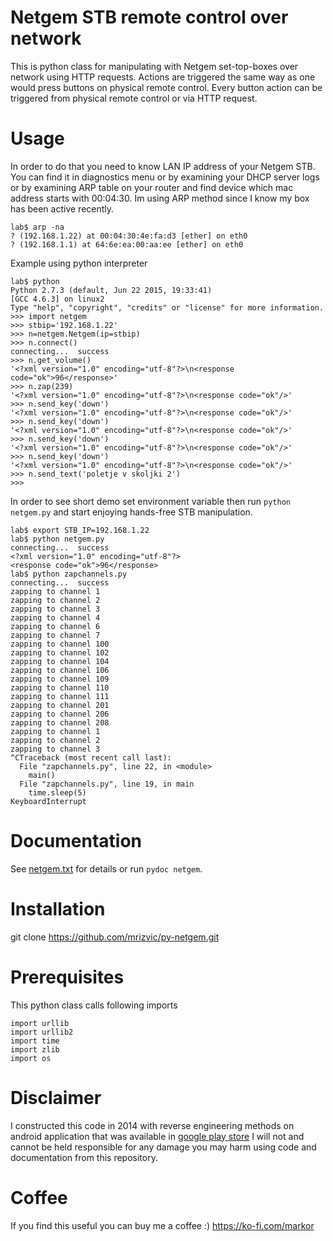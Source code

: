 # Netgem STB remote control over network

This is python class for manipulating with Netgem set-top-boxes over network using HTTP requests. Actions are triggered the same way as one would press buttons on physical remote control. Every button action can be triggered from physical remote control or via HTTP request.

# Usage

In order to do that you need to know LAN IP address of your Netgem STB. You can find it in diagnostics menu or by examining your DHCP server logs or by examining ARP table on your router and find device which mac address starts with 00:04:30. Im using ARP method since I know my box has been active recently.

```
lab$ arp -na
? (192.168.1.22) at 00:04:30:4e:fa:d3 [ether] on eth0
? (192.168.1.1) at 64:6e:ea:00:aa:ee [ether] on eth0
```

Example using python interpreter
```
lab$ python
Python 2.7.3 (default, Jun 22 2015, 19:33:41) 
[GCC 4.6.3] on linux2
Type "help", "copyright", "credits" or "license" for more information.
>>> import netgem
>>> stbip='192.168.1.22'
>>> n=netgem.Netgem(ip=stbip)
>>> n.connect()
connecting...  success
>>> n.get_volume()
'<?xml version="1.0" encoding="utf-8"?>\n<response code="ok">96</response>'
>>> n.zap(239)
'<?xml version="1.0" encoding="utf-8"?>\n<response code="ok"/>'
>>> n.send_key('down')
'<?xml version="1.0" encoding="utf-8"?>\n<response code="ok"/>'
>>> n.send_key('down')
'<?xml version="1.0" encoding="utf-8"?>\n<response code="ok"/>'
>>> n.send_key('down')
'<?xml version="1.0" encoding="utf-8"?>\n<response code="ok"/>'
>>> n.send_key('down')
'<?xml version="1.0" encoding="utf-8"?>\n<response code="ok"/>'
>>> n.send_text('poletje v skoljki 2')
>>> 
```

In order to see short demo set environment variable then run `python netgem.py` and start enjoying hands-free STB manipulation.
```
lab$ export STB_IP=192.168.1.22
lab$ python netgem.py
connecting...  success
<?xml version="1.0" encoding="utf-8"?>
<response code="ok">96</response>
lab$ python zapchannels.py 
connecting...  success
zapping to channel 1
zapping to channel 2
zapping to channel 3
zapping to channel 4
zapping to channel 6
zapping to channel 7
zapping to channel 100
zapping to channel 102
zapping to channel 104
zapping to channel 106
zapping to channel 109
zapping to channel 110
zapping to channel 111
zapping to channel 201
zapping to channel 206
zapping to channel 208
zapping to channel 1
zapping to channel 2
zapping to channel 3
^CTraceback (most recent call last):
  File "zapchannels.py", line 22, in <module>
    main()
  File "zapchannels.py", line 19, in main
    time.sleep(5)
KeyboardInterrupt
```

# Documentation

See [netgem.txt](netgem.txt) for details or run `pydoc netgem`.

# Installation

git clone https://github.com/mrizvic/py-netgem.git

# Prerequisites

This python class calls following imports
```
import urllib
import urllib2
import time
import zlib
import os
```

# Disclaimer

I constructed this code in 2014 with reverse engineering methods on android application that was available in [google play store](https://play.google.com/store/apps/details?id=netgem.siol)
I will not and cannot be held responsible for any damage you may harm using code and documentation from this repository.

# Coffee
If you find this useful you can buy me a coffee :) https://ko-fi.com/markor
